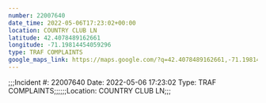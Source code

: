 ```yaml
---
number: 22007640
date_time: 2022-05-06T17:23:02+00:00
location: COUNTRY CLUB LN
latitude: 42.4078489162661
longitude: -71.19814454059296
type: TRAF COMPLAINTS
google_maps_link: https://maps.google.com/?q=42.4078489162661,-71.19814454059296
---
```


;;;Incident #: 22007640  Date: 2022-05-06 17:23:02   Type: TRAF COMPLAINTS;;;;;;Location: COUNTRY CLUB LN;;;
